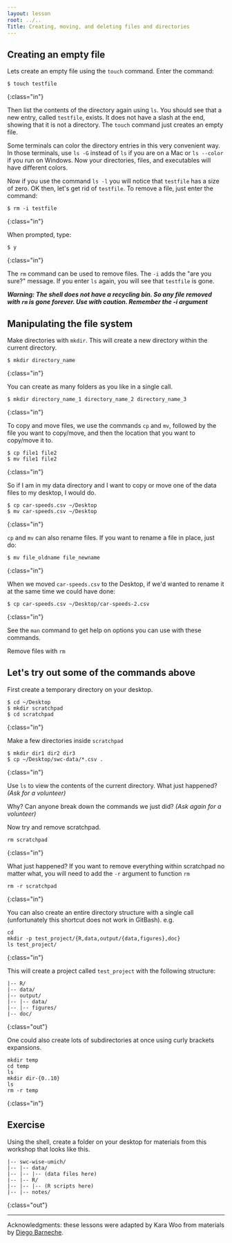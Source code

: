 ```yaml
---
layout: lesson
root: ../..
Title: Creating, moving, and deleting files and directories
---
```


## Creating an empty file

Lets create an empty file using the `touch` command. Enter the command:

~~~
$ touch testfile
~~~
{:class="in"}

Then list the contents of the directory again using `ls`. You should see that a new entry, called `testfile`, exists. It does not have a slash at the end, showing that it is not a directory. The `touch` command just creates an empty file.

Some terminals can color the directory entries in this very convenient way. In those terminals, use `ls -G` instead of `ls` if you are on a Mac or `ls --color` if you run on Windows. Now your directories, files, and executables will have different colors.

Now if you use the command `ls -l` you will notice that `testfile` has a size of zero. OK then, let's get rid of `testfile`. To remove a file, just enter the command:

~~~
$ rm -i testfile
~~~
{:class="in"}

When prompted, type:

~~~
$ y
~~~
{:class="in"}

The `rm` command can be used to remove files. The `-i` adds the "are you sure?" message. If you enter `ls` again, you will see that `testfile` is gone.

***Warning: The shell does not have a recycling bin. So any file removed with `rm` is gone forever. Use with caution. Remember the -i argument***

## Manipulating the file system

Make directories with `mkdir`. This will create a new directory within the current directory.

~~~
$ mkdir directory_name
~~~
{:class="in"}

You can create as many folders as you like in a single call.

~~~
$ mkdir directory_name_1 directory_name_2 directory_name_3
~~~
{:class="in"}

To copy and move files, we use the commands `cp` and `mv`, followed by the file you want to copy/move, and then the location that you want to copy/move it to.

~~~
$ cp file1 file2
$ mv file1 file2
~~~
{:class="in"}

So if I am in my data directory and I want to copy or move one of the data files to my desktop, I would do.

~~~
$ cp car-speeds.csv ~/Desktop
$ mv car-speeds.csv ~/Desktop
~~~
{:class="in"}

`cp` and `mv` can also rename files. If you want to rename a file in place, just do:

~~~
$ mv file_oldname file_newname
~~~
{:class="in"}

When we moved `car-speeds.csv` to the Desktop, if we'd wanted to rename it at the same time we could have done:

~~~
$ cp car-speeds.csv ~/Desktop/car-speeds-2.csv
~~~
{:class="in"}

See the `man` command to get help on options you can use with these commands.

Remove files with `rm`

## Let's try out some of the commands above

First create a temporary directory on your desktop.

~~~
$ cd ~/Desktop
$ mkdir scratchpad
$ cd scratchpad
~~~
{:class="in"}

Make a few directories inside `scratchpad`

~~~
$ mkdir dir1 dir2 dir3
$ cp ~/Desktop/swc-data/*.csv .
~~~
{:class="in"}

Use `ls` to view the contents of the current directory. What just happened? *(Ask for a volunteer)*

Why? Can anyone break down the commands we just did? *(Ask again for a volunteer)*

Now try and remove scratchpad.

~~~
rm scratchpad
~~~
{:class="in"}

What just happened? If you want to remove everything within scratchpad no matter what, you will need to add the `-r` argument to function `rm`

~~~
rm -r scratchpad
~~~
{:class="in"}

You can also create an entire directory structure with a single call (unfortunately this shortcut does not work in GitBash). e.g.

~~~
cd
mkdir -p test_project/{R,data,output/{data,figures},doc}
ls test_project/
~~~
{:class="in"}

This will create a project called `test_project` with the following structure:

~~~
|-- R/
|-- data/
|-- output/
|-- |-- data/
|-- |-- figures/
|-- doc/
~~~
{:class="out"}

One could also create lots of subdirectories at once using curly brackets expansions.

~~~
mkdir temp
cd temp
ls
mkdir dir-{0..10}
ls
rm -r temp
~~~
{:class="in"}

## Exercise

Using the shell, create a folder on your desktop for materials from this
workshop that looks like this.

~~~
|-- swc-wise-umich/
|-- |-- data/
|-- |-- |-- (data files here)
|-- |-- R/
|-- |-- |-- (R scripts here)
|-- |-- notes/
~~~
{:class="out"}

***
Acknowledgments: these lessons were adapted by Kara Woo from materials by [Diego Barneche](http://nicercode.github.io/2014-02-13-UNSW/lessons/60-shell/).
